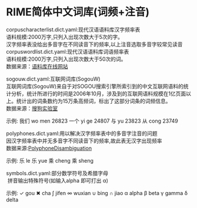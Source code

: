RIME简体中文词库(词频+注音)
=
corpuscharacterlist.dict.yaml:现代汉语语料库汉字频率表<br>语料规模:2000万字,只列入出现次数大于5次的字。<br>
汉字频率表没给出多音字在不同读音下的频率,以上注音选取多音字较常见读音<br>
corpuswordlist.dict.yaml:现代汉语语料库词语频率表<br>语料规模:2000万字,只列入出现次数大于50次的词。<br>
数据来源：[语料库在线网站](http://www.cncorpus.org)<br>

sogouw.dict.yaml:互联网词库(SogouW)<br>
互联网词库(SogouW)来自于对SOGOU搜索引擎所索引到的中文互联网语料的统计分析，统计所进行的时间是2006年10月，涉及到的互联网语料规模在1亿页面以上。统计出的词条数约为15万条高频词，标出了这部分词条的词频信息。<br>
数据来源：[搜狗实验室](http://www.sogou.com/labs/resource/w.php)<br>

示例:
我们	wo men	26823
一个	yi ge	24807
与	yu	23823
从	cong	23749

polyphones.dict.yaml:用以解决汉字频率表中的多音字注音的问题<br>
因汉字频率表中并无多音字不同读音下的频率,故此表无汉字出现频率<br>
数据来源:[PolyphoneDisambiguation](https://github.com/hjzin/PolyphoneDisambiguation)<br>

示例:
乐	le
乐	yue
乘	cheng
乘	sheng

symbols.dict.yaml:部分数学符号及希腊字母<br>
 拼音输出特殊符号(如输入alpha 即可打出 α)<br>

示例:
✓	gou
✖	cha
∫	jifen
∞	wuxian
∪	bing
∩	jiao
α	alpha
β	beta
γ	gamma
δ	delta
